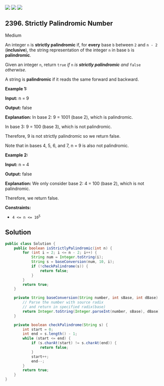 [![](https://img.shields.io/github/stars/javadev/LeetCode-in-Java?label=Stars&style=flat-square)](https://github.com/javadev/LeetCode-in-Java)
[![](https://img.shields.io/github/forks/javadev/LeetCode-in-Java?label=Fork%20me%20on%20GitHub%20&style=flat-square)](https://github.com/javadev/LeetCode-in-Java/fork)
[![](https://img.shields.io/badge/-LeetCode%20in%20Kotlin-blue?style=flat-square)](https://github.com/javadev/LeetCode-in-Kotlin)

## 2396\. Strictly Palindromic Number

Medium

An integer `n` is **strictly palindromic** if, for **every** base `b` between `2` and `n - 2` (**inclusive**), the string representation of the integer `n` in base `b` is **palindromic**.

Given an integer `n`, return `true` _if_ `n` _is **strictly palindromic** and_ `false` _otherwise_.

A string is **palindromic** if it reads the same forward and backward.

**Example 1:**

**Input:** n = 9

**Output:** false

**Explanation:** In base 2: 9 = 1001 (base 2), which is palindromic.

In base 3: 9 = 100 (base 3), which is not palindromic.

Therefore, 9 is not strictly palindromic so we return false.

Note that in bases 4, 5, 6, and 7, n = 9 is also not palindromic. 

**Example 2:**

**Input:** n = 4

**Output:** false

**Explanation:** We only consider base 2: 4 = 100 (base 2), which is not palindromic.

Therefore, we return false. 

**Constraints:**

*   <code>4 <= n <= 10<sup>5</sup></code>

## Solution

```java
public class Solution {
    public boolean isStrictlyPalindromic(int n) {
        for (int i = 2; i <= n - 2; i++) {
            String num = Integer.toString(i);
            String s = baseConversion(num, 10, i);
            if (!checkPalindrome(s)) {
                return false;
            }
        }
        return true;
    }

    private String baseConversion(String number, int sBase, int dBase) {
        // Parse the number with source radix
        // and return in specified radix(base)
        return Integer.toString(Integer.parseInt(number, sBase), dBase);
    }

    private boolean checkPalindrome(String s) {
        int start = 0;
        int end = s.length() - 1;
        while (start <= end) {
            if (s.charAt(start) != s.charAt(end)) {
                return false;
            }
            start++;
            end--;
        }
        return true;
    }
}
```